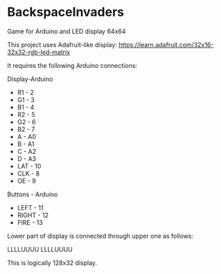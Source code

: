 # BackspaceInvaders
Game for Arduino and LED display 64x64

This project uses Adafruit-like display:
https://learn.adafruit.com/32x16-32x32-rgb-led-matrix

It requires the following Arduino connections:

Display-Arduino
* R1 - 2
* G1 - 3
* B1 - 4
* R2 - 5
* G2 - 6
* B2 - 7
* A - A0
* B - A1
* C - A2
* D - A3
* LAT - 10
* CLK - 8
* OE - 9

Buttons - Arduino
* LEFT - 11
* RIGHT - 12
* FIRE - 13

Lower part of display is connected through upper one as follows:

 LLLLUUUU
 LLLLUUUU

This is logically 128x32 display.
